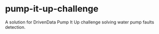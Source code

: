 # pump-it-up-challenge
A solution for DrivenData Pump It Up challenge solving water pump faults detection.
